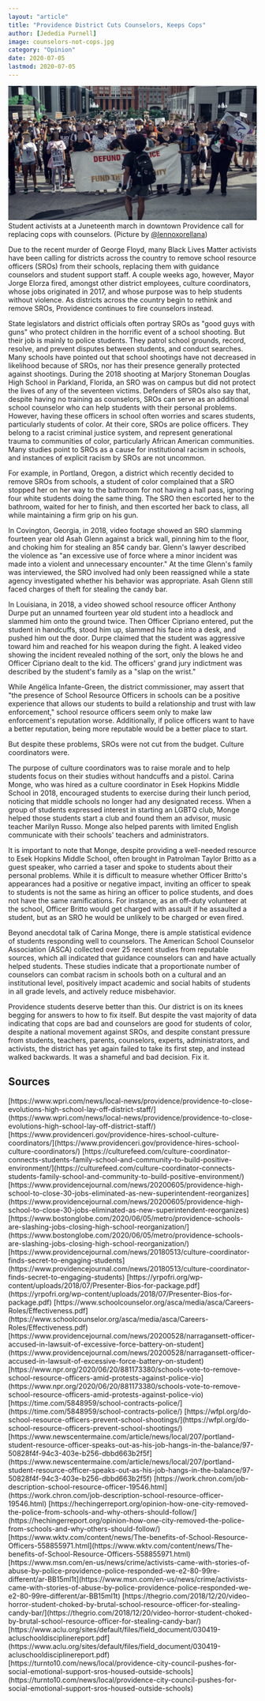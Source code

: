 ```yaml
---
layout: "article"
title: "Providence District Cuts Counselors, Keeps Cops"
author: [Jededia Purnell]
image: counselors-not-cops.jpg
category: "Opinion"
date: 2020-07-05
lastmod: 2020-07-05
---
```

![Student activists at a Juneteenth march in downtown Providence call for replacing cops with counselors](/assets/images/provProtest.jpg)
<span>Student activists at a Juneteenth march in downtown Providence call for replacing cops with counselors. (Picture by [@lennoxorellana](https://instagram.com/lennoxorellana))</span>

Due to the recent murder of George Floyd, many Black Lives Matter activists have been calling for districts across the country to remove school resource officers (SROs) from their schools, replacing them with guidance counselors and student support staff. A couple weeks ago, however, Mayor Jorge Elorza fired, amongst other district employees, culture coordinators, whose jobs originated in 2017, and whose purpose was to help students without violence. As districts across the country begin to rethink and remove SROs, Providence continues to fire counselors instead.

State legislators and district officials often portray SROs as "good guys with guns" who protect children in the horrific event of a school shooting. But their job is mainly to police students. They patrol school grounds, record, resolve, and prevent disputes between students, and conduct searches. Many schools have pointed out that school shootings have not decreased in likelihood because of SROs, nor has their presence generally protected against shootings. During the 2018 shooting at Marjory Stoneman Douglas High School in Parkland, Florida, an SRO was on campus but did not protect the lives of any of the seventeen victims. Defenders of SROs also say that, despite having no training as counselors, SROs can serve as an additional school counselor who can help students with their personal problems. However, having these officers in school often worries and scares students, particularly students of color.  At their core, SROs are police officers. They belong to a racist criminal justice system, and represent generational trauma to communities of color, particularly African American communities. Many studies point to SROs as a cause for institutional racism in schools, and instances of explicit racism by SROs are not uncommon.

For example, in Portland, Oregon, a district which recently decided to remove SROs from schools, a student of color complained that a SRO stopped her on her way to the bathroom for not having a hall pass, ignoring four white students doing the same thing. The SRO then escorted her to the bathroom, waited for her to finish, and then escorted her back to class, all while maintaining a firm grip on his gun.

In Covington, Georgia, in 2018, video footage showed an SRO slamming fourteen year old Asah Glenn against a brick wall, pinning him to the floor, and choking him for stealing an 85¢ candy bar. Glenn's lawyer described the violence as "an excessive use of force where a minor incident was made into a violent and unnecessary encounter." At the time Glenn's family was interviewed, the SRO involved had only been reassigned while a state agency investigated whether his behavior was appropriate. Asah Glenn still faced charges of theft for stealing the candy bar.

In Louisiana, in 2018, a video showed school resource officer Anthony Durpe put an unnamed fourteen year old student into a headlock and slammed him onto the ground twice. Then Officer Cipriano entered, put the student in handcuffs, stood him up, slammed his face into a desk, and pushed him out the door. Durpe claimed that the student was aggressive toward him and reached for his weapon during the fight. A leaked video showing the incident revealed nothing of the sort, only the blows he and Officer Cipriano dealt to the kid. The officers' grand jury indictment was described by the student's family as a "slap on the wrist."

While Angélica Infante-Green, the district commissioner, may assert that "the presence of School Resource Officers in schools can be a positive experience that allows our students to build a relationship and trust with law enforcement," school resource officers seem only to make law enforcement's reputation worse. Additionally, if police officers want to have a better reputation, being more reputable would be a better place to start.

But despite these problems, SROs were not cut from the budget. Culture coordinators were.

The purpose of culture coordinators was to raise morale and to help students focus on their studies without handcuffs and a pistol. Carina Monge, who was hired  as a culture coordinator in Esek Hopkins Middle School in 2018, encouraged students to exercise during their lunch period, noticing that middle schools no longer had any designated recess. When a group of students expressed interest in starting an LGBTQ club, Monge helped those students start a club and found them an advisor, music teacher Marilyn Russo. Monge also helped parents with limited English communicate with their schools' teachers and administrators.

It is important to note that Monge, despite providing a well-needed resource to Esek Hopkins Middle School, often brought in Patrolman Taylor Britto as a guest speaker, who carried a taser and spoke to students about their personal problems. While it is difficult to measure whether Officer Britto's appearances had a positive or negative impact, inviting an officer to speak to students is not the same as hiring an officer to police students, and does not have the same ramifications. For instance, as an off-duty volunteer at the school, Officer Britto would get charged with assault if he assaulted a student, but as an SRO he would be unlikely to be charged or even fired.

Beyond anecdotal talk of Carina Monge, there is ample statistical evidence of students responding well to counselors. The American School Counselor Association (ASCA) collected over 25 recent studies from reputable sources, which all indicated that guidance counselors can and have actually helped students. These studies indicate that a proportionate number of counselors can combat racism in schools both on a cultural and an institutional level, positively impact academic and social habits of students in all grade levels, and actively reduce misbehavior.

Providence students deserve better than this. Our district is on its knees begging for answers to how to fix itself. But despite the vast majority of data indicating that cops are bad and counselors are good for students of color, despite a national movement against SROs, and despite constant pressure from students, teachers, parents, counselors, experts, administrators, and activists, the district has yet again failed to take its first step, and instead walked backwards.
It was a shameful and bad decision. Fix it.

## Sources
<div class="noindent" markdown="1">
[https://www.wpri.com/news/local-news/providence/providence-to-close-evolutions-high-school-lay-off-district-staff/](https://www.wpri.com/news/local-news/providence/providence-to-close-evolutions-high-school-lay-off-district-staff/)  
[https://www.providenceri.gov/providence-hires-school-culture-coordinators/](https://www.providenceri.gov/providence-hires-school-culture-coordinators/)  
[https://culturefeed.com/culture-coordinator-connects-students-family-school-and-community-to-build-positive-environment/](https://culturefeed.com/culture-coordinator-connects-students-family-school-and-community-to-build-positive-environment/)  
[https://www.providencejournal.com/news/20200605/providence-high-school-to-close-30-jobs-eliminated-as-new-superintendent-reorganizes](https://www.providencejournal.com/news/20200605/providence-high-school-to-close-30-jobs-eliminated-as-new-superintendent-reorganizes)  
[https://www.bostonglobe.com/2020/06/05/metro/providence-schools-are-slashing-jobs-closing-high-school-reorganization/](https://www.bostonglobe.com/2020/06/05/metro/providence-schools-are-slashing-jobs-closing-high-school-reorganization/)  
[https://www.providencejournal.com/news/20180513/culture-coordinator-finds-secret-to-engaging-students](https://www.providencejournal.com/news/20180513/culture-coordinator-finds-secret-to-engaging-students)  
[https://yrpofri.org/wp-content/uploads/2018/07/Presenter-Bios-for-package.pdf](https://yrpofri.org/wp-content/uploads/2018/07/Presenter-Bios-for-package.pdf)  
[https://www.schoolcounselor.org/asca/media/asca/Careers-Roles/Effectiveness.pdf](https://www.schoolcounselor.org/asca/media/asca/Careers-Roles/Effectiveness.pdf)  
[https://www.providencejournal.com/news/20200528/narragansett-officer-accused-in-lawsuit-of-excessive-force-battery-on-student](https://www.providencejournal.com/news/20200528/narragansett-officer-accused-in-lawsuit-of-excessive-force-battery-on-student)  
[https://www.npr.org/2020/06/20/881173380/schools-vote-to-remove-school-resource-officers-amid-protests-against-police-vio](https://www.npr.org/2020/06/20/881173380/schools-vote-to-remove-school-resource-officers-amid-protests-against-police-vio)  
[https://time.com/5848959/school-contracts-police/](https://time.com/5848959/school-contracts-police/)  
[https://wfpl.org/do-school-resource-officers-prevent-school-shootings/](https://wfpl.org/do-school-resource-officers-prevent-school-shootings/)  
[https://www.newscentermaine.com/article/news/local/207/portland-student-resource-officer-speaks-out-as-his-job-hangs-in-the-balance/97-50828f4f-94c3-403e-b256-dbbd663b2f5f](https://www.newscentermaine.com/article/news/local/207/portland-student-resource-officer-speaks-out-as-his-job-hangs-in-the-balance/97-50828f4f-94c3-403e-b256-dbbd663b2f5f)  
[https://work.chron.com/job-description-school-resource-officer-19546.html](https://work.chron.com/job-description-school-resource-officer-19546.html)  
[https://hechingerreport.org/opinion-how-one-city-removed-the-police-from-schools-and-why-others-should-follow/](https://hechingerreport.org/opinion-how-one-city-removed-the-police-from-schools-and-why-others-should-follow/)  
[https://www.wktv.com/content/news/The-benefits-of-School-Resource-Officers-558855971.html](https://www.wktv.com/content/news/The-benefits-of-School-Resource-Officers-558855971.html)  
[https://www.msn.com/en-us/news/crime/activists-came-with-stories-of-abuse-by-police-providence-police-responded-we-e2-80-99re-different/ar-BB15ml1t](https://www.msn.com/en-us/news/crime/activists-came-with-stories-of-abuse-by-police-providence-police-responded-we-e2-80-99re-different/ar-BB15ml1t)  
[https://thegrio.com/2018/12/20/video-horror-student-choked-by-brutal-school-resource-officer-for-stealing-candy-bar/](https://thegrio.com/2018/12/20/video-horror-student-choked-by-brutal-school-resource-officer-for-stealing-candy-bar/)  
[https://www.aclu.org/sites/default/files/field_document/030419-acluschooldisciplinereport.pdf](https://www.aclu.org/sites/default/files/field_document/030419-acluschooldisciplinereport.pdf)  
[https://turnto10.com/news/local/providence-city-council-pushes-for-social-emotional-support-sros-housed-outside-schools](https://turnto10.com/news/local/providence-city-council-pushes-for-social-emotional-support-sros-housed-outside-schools)  
</div>

